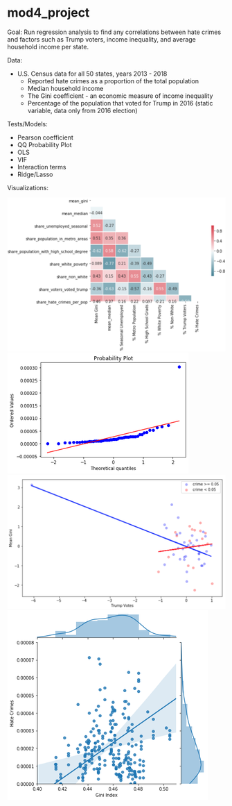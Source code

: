 # mod4_project
Goal: Run regression analysis to find any correlations between hate crimes and factors such as Trump voters, income inequality, and average household income per state.

Data:
- U.S. Census data for all 50 states, years 2013 - 2018
  - Reported hate crimes as a proportion of the total population
  - Median household income
  - The Gini coefficient - an economic measure of income inequality
  - Percentage of the population that voted for Trump in 2016 (static variable, data only from 2016 election)
  
  
Tests/Models:
- Pearson coefficient
- QQ Probability Plot
- OLS
- VIF
- Interaction terms
- Ridge/Lasso

Visualizations:

![](hatecrimes3.png)
![](hatecrime1.png)
![](hatecrimes2.png)
![](hatecrimes.png)


